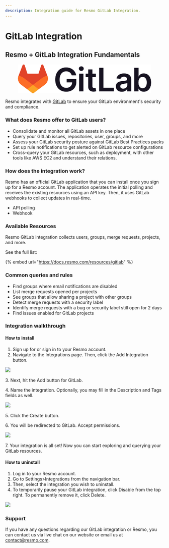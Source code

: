 ```yaml
---
description: Integration guide for Resmo GitLab Integration.
---
```


# GitLab Integration

## Resmo + GitLab Integration Fundamentals

<figure><img src="../.gitbook/assets/gitlab-logo-100.png" alt=""><figcaption></figcaption></figure>

Resmo integrates with [GitLab](https://about.gitlab.com/) to ensure your GitLab environment's security and compliance.

### What does Resmo offer to GitLab users?

* Consolidate and monitor all GitLab assets in one place
* Query your GitLab issues, repositories, user, groups, and more
* Assess your GitLab security posture against GitLab Best Practices packs
* Set up rule notifications to get alerted on GitLab resource configurations
* Cross-query your GitLab resources, such as deployment, with other tools like AWS EC2 and understand their relations.

### How does the integration work?

Resmo has an official GitLab application that you can install once you sign up for a Resmo account. The application operates the initial polling and receives the existing resources using an API key. Then, it uses GitLab webhooks to collect updates in real-time.

* API polling
* Webhook

### Available Resources

Resmo GitLab integration collects users, groups, merge requests, projects, and more.

See the full list:

{% embed url="https://docs.resmo.com/resources/gitlab" %}

### Common queries and rules

* Find groups where email notifications are disabled&#x20;
* List merge requests opened per projects&#x20;
* See groups that allow sharing a project with other groups
* Detect merge requests with a security label
* Identify merge requests with a bug or security label still open for 2 days
* Find issues enabled for GitLab projects

### Integration walkthrough

#### How to install

1. Sign up for or sign in to your Resmo account.
2. Navigate to the Integrations page. Then, click the Add Integration button.

![](<../.gitbook/assets/integrations (2).png>)

3\. Next, hit the Add button for GitLab.

4\. Name the integration. Optionally, you may fill in the Description and Tags fields as well.

![](../.gitbook/assets/gitlab-integration.png)

5\. Click the Create button.&#x20;

6\. You will be redirected to GitLab. Accept permissions.

![](<../.gitbook/assets/gitlab-permissions (1).png>)

7\. Your integration is all set! Now you can start exploring and querying your GitLab resources.

#### How to uninstall

1. Log in to your Resmo account.
2. Go to Settings>Integrations from the navigation bar.
3. Then, select the integration you wish to uninstall.
4. To temporarily pause your GitLab integration, click Disable from the top right. To permanently remove it, click Delete.

![](../.gitbook/assets/gitlab-disable-delete-buttons.jpg)

### Support

If you have any questions regarding our GitLab integration or Resmo, you can contact us via live chat on our website or email us at contact@resmo.com.
